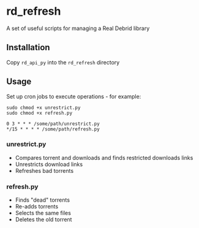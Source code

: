 # rd_refresh

A set of useful scripts for managing a Real Debrid library

## Installation 

Copy `rd_api_py` into the `rd_refresh` directory

## Usage

Set up cron jobs to execute operations - for example:
```
sudo chmod +x unrestrict.py
sudo chmod +x refresh.py
```

```
0 3 * * * /some/path/unrestrict.py
*/15 * * * * /some/path/refresh.py
```

### unrestrict.py

- Compares torrent and downloads and finds restricted downloads links
- Unrestricts download links
- Refreshes bad torrents

### refresh.py

- Finds "dead" torrents
- Re-adds torrents
- Selects the same files
- Deletes the old torrent

